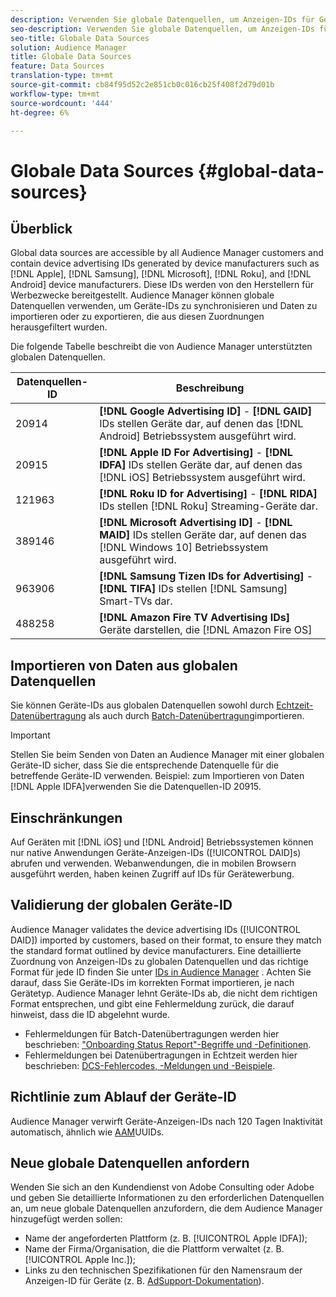 ```yaml
---
description: Verwenden Sie globale Datenquellen, um Anzeigen-IDs für Geräte zu importieren.
seo-description: Verwenden Sie globale Datenquellen, um Anzeigen-IDs für Geräte zu importieren.
seo-title: Globale Data Sources
solution: Audience Manager
title: Globale Data Sources
feature: Data Sources
translation-type: tm+mt
source-git-commit: cb84f95d52c2e851cb0c016cb25f408f2d79d01b
workflow-type: tm+mt
source-wordcount: '444'
ht-degree: 6%

---
```



# Globale Data Sources {#global-data-sources}

## Überblick

Global data sources are accessible by all Audience Manager customers and contain device advertising IDs generated by device manufacturers such as [!DNL Apple], [!DNL Samsung], [!DNL Microsoft], [!DNL Roku], and [!DNL Android] device manufacturers. Diese IDs werden von den Herstellern für Werbezwecke bereitgestellt. Audience Manager können globale Datenquellen verwenden, um Geräte-IDs zu synchronisieren und Daten zu importieren oder zu exportieren, die aus diesen Zuordnungen herausgefiltert wurden.

Die folgende Tabelle beschreibt die von Audience Manager unterstützten globalen Datenquellen.

| Datenquellen-ID | Beschreibung |
|---|---|
| 20914 | **[!DNL Google Advertising ID]** - **[!DNL GAID]** IDs stellen Geräte dar, auf denen das [!DNL Android] Betriebssystem ausgeführt wird. |
| 20915 | **[!DNL Apple ID For Advertising]** - **[!DNL IDFA]** IDs stellen Geräte dar, auf denen das [!DNL iOS] Betriebssystem ausgeführt wird. |
| 121963 | **[!DNL Roku ID for Advertising]** - **[!DNL RIDA]** IDs stellen [!DNL Roku] Streaming-Geräte dar. |
| 389146 | **[!DNL Microsoft Advertising ID]** - **[!DNL MAID]** IDs stellen Geräte dar, auf denen das [!DNL Windows 10] Betriebssystem ausgeführt wird. |
| 963906 | **[!DNL Samsung Tizen IDs for Advertising]** - **[!DNL TIFA]** IDs stellen [!DNL Samsung] Smart-TVs dar. |
| 488258 | **[!DNL Amazon Fire TV Advertising IDs]** Geräte darstellen, die [!DNL Amazon Fire OS] |

## Importieren von Daten aus globalen Datenquellen

Sie können Geräte-IDs aus globalen Datenquellen sowohl durch [Echtzeit-Datenübertragung](../integration/sending-audience-data/real-time-data-integration/real-time-data-transfer.md) als auch durch [Batch-Datenübertragung](../integration/sending-audience-data/batch-data-transfer-explained/batch-data-transfer-explained.md)importieren.

>[!IMPORTANT]
>
>Stellen Sie beim Senden von Daten an Audience Manager mit einer globalen Geräte-ID sicher, dass Sie die entsprechende Datenquelle für die betreffende Geräte-ID verwenden. Beispiel: zum Importieren von Daten [!DNL Apple IDFA]verwenden Sie die Datenquellen-ID 20915.

## Einschränkungen

Auf Geräten mit [!DNL iOS] und [!DNL Android] Betriebssystemen können nur native Anwendungen Geräte-Anzeigen-IDs ([!UICONTROL DAID]s) abrufen und verwenden. Webanwendungen, die in mobilen Browsern ausgeführt werden, haben keinen Zugriff auf IDs für Gerätewerbung.

## Validierung der globalen Geräte-ID

Audience Manager validates the device advertising IDs ([!UICONTROL DAID]) imported by customers, based on their format, to ensure they match the standard format outlined by device manufacturers. Eine detaillierte Zuordnung von Anzeigen-IDs zu globalen Datenquellen und das richtige Format für jede ID finden Sie unter [IDs in Audience Manager](../reference/ids-in-aam.md) . Achten Sie darauf, dass Sie Geräte-IDs im korrekten Format importieren, je nach Gerätetyp. Audience Manager lehnt Geräte-IDs ab, die nicht dem richtigen Format entsprechen, und gibt eine Fehlermeldung zurück, die darauf hinweist, dass die ID abgelehnt wurde.

* Fehlermeldungen für Batch-Datenübertragungen werden hier beschrieben: [&quot;Onboarding Status Report&quot;-Begriffe und -Definitionen](../reporting/onboarding-status-report.md#report-terms-conditions).
* Fehlermeldungen bei Datenübertragungen in Echtzeit werden hier beschrieben: [DCS-Fehlercodes, -Meldungen und -Beispiele](../api/dcs-intro/dcs-api-reference/dcs-error-codes.md).

## Richtlinie zum Ablauf der Geräte-ID

Audience Manager verwirft Geräte-Anzeigen-IDs nach 120 Tagen Inaktivität automatisch, ähnlich wie [AAM](../faq/faq-privacy.md)UUIDs.

## Neue globale Datenquellen anfordern

Wenden Sie sich an den Kundendienst von Adobe Consulting oder Adobe und geben Sie detaillierte Informationen zu den erforderlichen Datenquellen an, um neue globale Datenquellen anzufordern, die dem Audience Manager hinzugefügt werden sollen:

* Name der angeforderten Plattform (z. B. [!UICONTROL Apple IDFA]);
* Name der Firma/Organisation, die die Plattform verwaltet (z. B. [!UICONTROL Apple Inc.]);
* Links zu den technischen Spezifikationen für den Namensraum der Anzeigen-ID für Geräte (z. B. [AdSupport-Dokumentation](https://developer.apple.com/documentation/adsupport)).